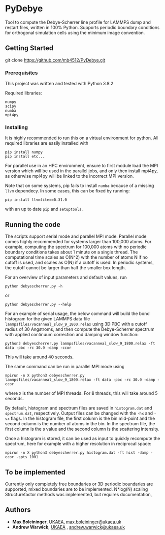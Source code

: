 # PyDebye

Tool to compute the Debye-Scherrer line profile for LAMMPS dump and restart files, written in 100% Python. Supports periodic boundary conditions for orthogonal simulation cells using the minimum image convention. 

## Getting Started

git clone https://github.com/mb4512/PyDebye.git

### Prerequisites

This project was written and tested with Python 3.8.2

Required libraries:
```
numpy
scipy
numba
mpi4py
```

### Installing

It is highly recommended to run this on a [virtual environment](https://docs.python.org/3/tutorial/venv.html) for python. All required libraries are easily installed with 
```
pip install numpy
pip install etc...
```

For parallel use in an HPC environment, ensure to first module load the MPI version which will be used in the parallel jobs, and only then install mpi4py, as otherwise mpi4py will be linked to the incorrect MPI version.

Note that on some systems, pip fails to install `numba` because of a missing `llvm` dependecy. In some cases, this can be fixed by running:
```
pip install llvmlite==0.31.0
```
with an up to date `pip` and `setuptools`.


## Running the code 

The scripts support serial mode and parallel MPI mode. Parallel mode comes highly recommended for systems larger than 100,000 atoms. For example, computing the spectrum for 100,000 atoms with no periodic boundary conditions takes about 1 minute on a single thread. The computational time scales as O(N^2) with the number of atoms N if no cutoff is used, and scales as O(N) if a cutoff is used. In periodic systems, the cutoff cannot be larger than half the smaller box length.

For an overview of input parameters and default values, run
```
python debyescherrer.py -h
```

or 

```
python debyescherrer.py --help
```

For an example of serial usage, the below command will build the bond histogram for the given LAMMPS data file `lammpsfiles/vacanneal_slow_9_1800.relax` using 3D PBC with a cutoff radius of 30 Angstroms, and then compute the Debye-Scherrer spectrum with applied continuum correction and damping window function:
```
python3 debyescherrer.py lammpsfiles/vacanneal_slow_9_1800.relax -ft data -pbc -rc 30.0 -damp -ccor
```
This will take around 40 seconds. 

The same command can be run in parallel MPI mode using
```
mpirun -n X python3 debyescherrer.py lammpsfiles/vacanneal_slow_9_1800.relax -ft data -pbc -rc 30.0 -damp -ccor
```
where `X` is the number of MPI threads. For 8 threads, this will take around 5 seconds.

By default, histogram and spectrum files are saved in `histogram.dat` and `spectrum.dat`, respectively. Output files can be changed with the `-hx` and `-sx` flags. In the histogram file, the first column is the bin mid-point and the second column is the number of atoms in the bin.  In the spectrum file, the first column is the s value and the second column is the scattering intensity.

Once a histogram is stored, it can be used as input to quickly recompute the spectrum, here for example with a higher resolution in reciprocal space:
```
mpirun -n X python3 debyescherrer.py histogram.dat -ft hist -damp -ccor -spts 1001
```


## To be implemented

Currently only completely free boundaries or 3D periodic boundaries are supported, mixed boundaries are to be implemented. N*log(N) scaling Structurefactor methods was implemented, but requires documentation,

## Authors

* **Max Boleininger**, [UKAEA](http://www.ccfe.ac.uk/), max.boleininger@ukaea.uk
* **Andrew Warwick**, [UKAEA](http://www.ccfe.ac.uk/) , andrew.warwick@ukaea.uk

